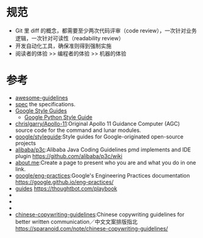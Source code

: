 # 规范

* Git 里 diff 的概念，都需要至少两次代码评审（code review），一次针对业务逻辑，一次针对可读性（readability review）
* 开发自动化工具，确保准则得到强制实施
* 阅读者的体验 >> 编程者的体验 >> 机器的体验

# 参考

* [awesome-guidelines](https://github.com/Kristories/awesome-guidelines)
* [spec](https://github.com/ecomfe/spec) the specifications.
* [Google Style Guides](https://google.github.io/styleguide/)
  - [Google Python Style Guide](http://google.github.io/styleguide/pyguide.html)
* [chrislgarry/Apollo-11](https://github.com/chrislgarry/Apollo-11):Original Apollo 11 Guidance Computer (AGC) source code for the command and lunar modules.
* [google/styleguide](https://github.com/google/styleguide):Style guides for Google-originated open-source projects
* [alibaba/p3c](https://github.com/alibaba/p3c):Alibaba Java Coding Guidelines pmd implements and IDE plugin <https://github.com/alibaba/p3c/wiki>
* [about.me](https://about.me/):Create a page to present who you are and what you do in one link.
* [google/eng-practices](https://github.com/google/eng-practices):Google's Engineering Practices documentation <https://google.github.io/eng-practices/>
* [guides](https://github.com/thoughtbot/guides) <https://thoughtbot.com/playbook>
* [](https://github.com/bendc/frontend-guidelines)
* [](https://github.com/Microsoft/api-guidelines)
* [](https://github.com/elsewhencode/project-guidelines)
* [chinese-copywriting-guidelines](https://github.com/sparanoid/chinese-copywriting-guidelines):Chinese copywriting guidelines for better written communication／中文文案排版指北 <https://sparanoid.com/note/chinese-copywriting-guidelines/>
